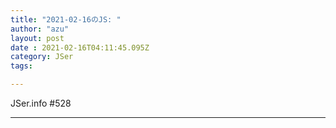 ```yaml
---
title: "2021-02-16のJS: "
author: "azu"
layout: post
date : 2021-02-16T04:11:45.095Z
category: JSer
tags:

---
```


JSer.info #528

----

